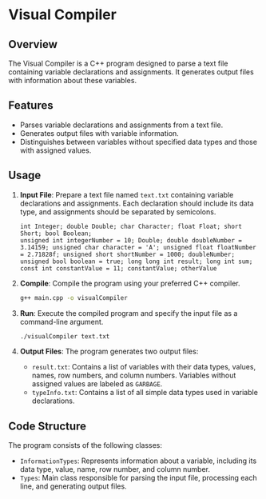 
# Visual Compiler

## Overview

The Visual Compiler is a C++ program designed to parse a text file containing variable declarations and assignments. It generates output files with information about these variables.

## Features

- Parses variable declarations and assignments from a text file.
- Generates output files with variable information.
- Distinguishes between variables without specified data types and those with assigned values.

## Usage

1. **Input File**: Prepare a text file named `text.txt` containing variable declarations and assignments. Each declaration should include its data type, and assignments should be separated by semicolons.

    ```plaintext
    int Integer; double Double; char Character; float Float; short Short; bool Boolean;
    unsigned int integerNumber = 10; Double; double doubleNumber = 3.14159; unsigned char character = 'A'; unsigned float floatNumber = 2.71828f; unsigned short shortNumber = 1000; doubleNumber; unsigned bool boolean = true; long long int result; long int sum; const int constantValue = 11; constantValue; otherValue
    ```

2. **Compile**: Compile the program using your preferred C++ compiler.

    ```bash
    g++ main.cpp -o visualCompiler
    ```

3. **Run**: Execute the compiled program and specify the input file as a command-line argument.

    ```bash
    ./visualCompiler text.txt
    ```

4. **Output Files**: The program generates two output files:
   - `result.txt`: Contains a list of variables with their data types, values, names, row numbers, and column numbers. Variables without assigned values are labeled as `GARBAGE`.
   - `typeInfo.txt`: Contains a list of all simple data types used in variable declarations.

## Code Structure

The program consists of the following classes:

- `InformationTypes`: Represents information about a variable, including its data type, value, name, row number, and column number.
- `Types`: Main class responsible for parsing the input file, processing each line, and generating output files.

